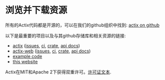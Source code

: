 # 浏览并下载资源

所有的Actix代码都是开源的，可以在我们的github组织中找到: [actix
on github](https://github.com/actix)

以下是最重要的项目以及与其github存储库和相关资源的链接:

* [actix](https://github.com/actix/actix) ([issues](https://github.com/actix/actix/issues), [ci](https://travis-ci.org/actix/actix), [crate](https://crates.io/crates/actix), [api docs](https://docs.rs/actix))
* [actix-web](https://github.com/actix/actix-web) ([issues](https://github.com/actix/actix-web/issues), [ci](https://travis-ci.org/actix/actix-web), [crate](https://crates.io/crates/actix-web), [api docs](https://docs.rs/actix-web))
* [example code](https://github.com/actix/examples)
* [this website](https://github.com/actix-cn/actix-cn)

Actix在MIT和Apache 2下获得双重许可。[许可证文本](https://actix.rs/code/license/).
